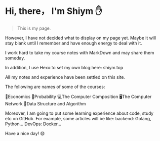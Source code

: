 # Hi, there， I'm Shiym :hand:


> This is my page.

However, I have not decided what to display on my page yet.
Maybe it will stay blank until I remember and have enough energy to deal with it.

I work hard to take my course notes with MarkDown and may share them someday.

In addition, I use Hexo to set my own blog here: shiym.top

All my notes and experience have been settled on this site.

The following are names of some of the courses:

📘Economics
📝Probability
💻The Computer Composition
🖥️The Computer Network
🧬Data Structure and Algorithm


Moreover, I am going to put some learning experience about code, study etc on GitHub.
For example, some articles will be like:
backend: Golang, Python...
DevOps: Docker...


Have a nice day! :smile:
